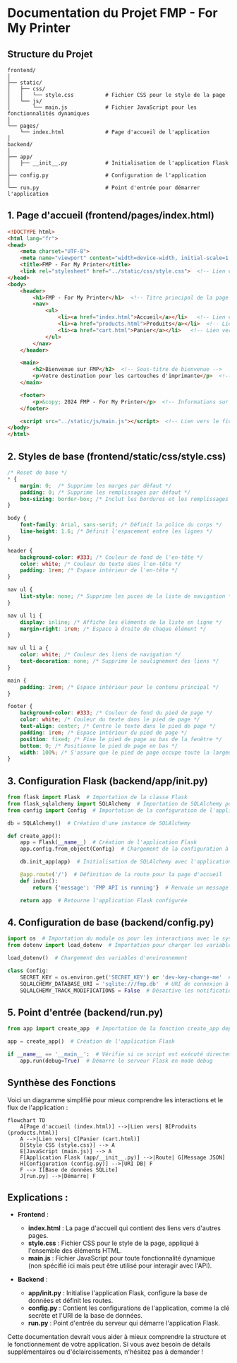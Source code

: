 # Documentation du Projet FMP - For My Printer

## Structure du Projet

```
frontend/
│
├── static/
│   ├── css/
│   │   └── style.css          # Fichier CSS pour le style de la page
│   └── js/
│       └── main.js            # Fichier JavaScript pour les fonctionnalités dynamiques
│
└── pages/
    └── index.html             # Page d'accueil de l'application
│
backend/
│
├── app/
│   ├── __init__.py            # Initialisation de l'application Flask
│
├── config.py                  # Configuration de l'application
│
└── run.py                     # Point d'entrée pour démarrer l'application
```

## 1. Page d'accueil (frontend/pages/index.html)

```html
<!DOCTYPE html>
<html lang="fr">
<head>
    <meta charset="UTF-8">
    <meta name="viewport" content="width=device-width, initial-scale=1.0">
    <title>FMP - For My Printer</title>
    <link rel="stylesheet" href="../static/css/style.css">  <!-- Lien vers le fichier CSS -->
</head>
<body>
    <header>
        <h1>FMP - For My Printer</h1>  <!-- Titre principal de la page -->
        <nav>
            <ul>
                <li><a href="index.html">Accueil</a></li>   <!-- Lien vers la page d'accueil -->
                <li><a href="products.html">Produits</a></li>  <!-- Lien vers la page des produits -->
                <li><a href="cart.html">Panier</a></li>   <!-- Lien vers la page du panier -->
            </ul>
        </nav>
    </header>

    <main>
        <h2>Bienvenue sur FMP</h2>  <!-- Sous-titre de bienvenue -->
        <p>Votre destination pour les cartouches d'imprimante</p>  <!-- Description du service -->
    </main>

    <footer>
        <p>&copy; 2024 FMP - For My Printer</p>  <!-- Informations sur le copyright -->
    </footer>

    <script src="../static/js/main.js"></script>  <!-- Lien vers le fichier JavaScript -->
</body>
</html>
```

## 2. Styles de base (frontend/static/css/style.css)

```css
/* Reset de base */
* {
    margin: 0;  /* Supprime les marges par défaut */
    padding: 0; /* Supprime les remplissages par défaut */
    box-sizing: border-box; /* Inclut les bordures et les remplissages dans la largeur et la hauteur totales */
}

body {
    font-family: Arial, sans-serif; /* Définit la police du corps */
    line-height: 1.6; /* Définit l'espacement entre les lignes */
}

header {
    background-color: #333; /* Couleur de fond de l'en-tête */
    color: white; /* Couleur du texte dans l'en-tête */
    padding: 1rem; /* Espace intérieur de l'en-tête */
}

nav ul {
    list-style: none; /* Supprime les puces de la liste de navigation */
}

nav ul li {
    display: inline; /* Affiche les éléments de la liste en ligne */
    margin-right: 1rem; /* Espace à droite de chaque élément */
}

nav ul li a {
    color: white; /* Couleur des liens de navigation */
    text-decoration: none; /* Supprime le soulignement des liens */
}

main {
    padding: 2rem; /* Espace intérieur pour le contenu principal */
}

footer {
    background-color: #333; /* Couleur de fond du pied de page */
    color: white; /* Couleur du texte dans le pied de page */
    text-align: center; /* Centre le texte dans le pied de page */
    padding: 1rem; /* Espace intérieur du pied de page */
    position: fixed; /* Fixe le pied de page au bas de la fenêtre */
    bottom: 0; /* Positionne le pied de page en bas */
    width: 100%; /* S'assure que le pied de page occupe toute la largeur */
}
```

## 3. Configuration Flask (backend/app/__init__.py)

```python
from flask import Flask  # Importation de la classe Flask
from flask_sqlalchemy import SQLAlchemy  # Importation de SQLAlchemy pour la gestion de la base de données
from config import Config  # Importation de la configuration de l'application

db = SQLAlchemy()  # Création d'une instance de SQLAlchemy

def create_app():
    app = Flask(__name__)  # Création de l'application Flask
    app.config.from_object(Config)  # Chargement de la configuration à partir de la classe Config

    db.init_app(app)  # Initialisation de SQLAlchemy avec l'application Flask

    @app.route('/')  # Définition de la route pour la page d'accueil
    def index():
        return {'message': 'FMP API is running'}  # Renvoie un message JSON lorsque la route est accédée

    return app  # Retourne l'application Flask configurée
```

## 4. Configuration de base (backend/config.py)

```python
import os  # Importation du module os pour les interactions avec le système d'exploitation
from dotenv import load_dotenv  # Importation pour charger les variables d'environnement à partir d'un fichier .env

load_dotenv()  # Chargement des variables d'environnement

class Config:
    SECRET_KEY = os.environ.get('SECRET_KEY') or 'dev-key-change-me'  # Clé secrète pour la sécurité de l'application
    SQLALCHEMY_DATABASE_URI = 'sqlite:///fmp.db'  # URI de connexion à la base de données SQLite
    SQLALCHEMY_TRACK_MODIFICATIONS = False  # Désactive les notifications d'événements de modifications
```

## 5. Point d'entrée (backend/run.py)

```python
from app import create_app  # Importation de la fonction create_app depuis le module app

app = create_app()  # Création de l'application Flask

if __name__ == '__main__':  # Vérifie si ce script est exécuté directement
    app.run(debug=True)  # Démarre le serveur Flask en mode debug
```

## Synthèse des Fonctions

Voici un diagramme simplifié pour mieux comprendre les interactions et le flux de l'application :
```mermaid
flowchart TD
    A[Page d'accueil (index.html)] -->|Lien vers| B[Produits (products.html)]
    A -->|Lien vers| C[Panier (cart.html)]
    D[Style CSS (style.css)] --> A
    E[JavaScript (main.js)] --> A
    F[Application Flask (app/__init__.py)] -->|Route| G[Message JSON]
    H[Configuration (config.py)] -->|URI DB| F
    F --> I[Base de données SQLite]
    J[run.py] -->|Démarre| F
```

## Explications :

- **Frontend** :
  - **index.html** : La page d'accueil qui contient des liens vers d'autres pages.
  - **style.css** : Fichier CSS pour le style de la page, appliqué à l'ensemble des éléments HTML.
  - **main.js** : Fichier JavaScript pour toute fonctionnalité dynamique (non spécifié ici mais peut être utilisé pour interagir avec l'API).

- **Backend** :
  - **app/__init__.py** : Initialise l'application Flask, configure la base de données et définit les routes.
  - **config.py** : Contient les configurations de l'application, comme la clé secrète et l'URI de la base de données.
  - **run.py** : Point d'entrée du serveur qui démarre l'application Flask.

Cette documentation devrait vous aider à mieux comprendre la structure et le fonctionnement de votre application. Si vous avez besoin de détails supplémentaires ou d'éclaircissements, n'hésitez pas à demander !
